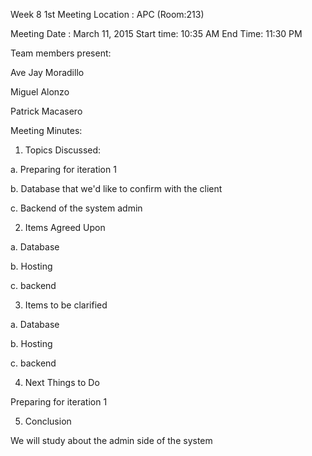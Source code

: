 Week 8 1st Meeting Location : APC (Room:213)

Meeting Date : March 11, 2015 Start time: 10:35 AM End Time: 11:30 PM

Team members present:

Ave Jay Moradillo

Miguel Alonzo

Patrick Macasero

Meeting Minutes:

1. Topics Discussed:

a. Preparing for iteration 1

b. Database that we'd like to confirm with the client

c. Backend of the system admin

2. Items Agreed Upon

a. Database

b. Hosting

c. backend

3. Items to be clarified

a. Database

b. Hosting

c. backend

4. Next Things to Do

Preparing for iteration 1

5. Conclusion

We will study about the admin side of the system
